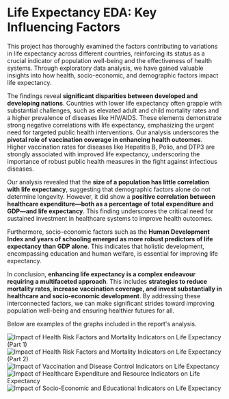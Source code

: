 # Life Expectancy EDA: Key Influencing Factors

This project has thoroughly examined the factors contributing to variations in life expectancy across different countries, reinforcing its status as a crucial indicator of population well-being and the effectiveness of health systems. Through exploratory data analysis, we have gained valuable insights into how health, socio-economic, and demographic factors impact life expectancy.

The findings reveal **significant disparities between developed and developing nations**. Countries with lower life expectancy often grapple with substantial challenges, such as elevated adult and child mortality rates and a higher prevalence of diseases like HIV/AIDS. These elements demonstrate strong negative correlations with life expectancy, emphasizing the urgent need for targeted public health interventions. Our analysis underscores the **pivotal role of vaccination coverage in enhancing health outcomes**. Higher vaccination rates for diseases like Hepatitis B, Polio, and DTP3 are strongly associated with improved life expectancy, underscoring the importance of robust public health measures in the fight against infectious diseases.

Our analysis revealed that the **size of a population has little correlation with life expectancy**, suggesting that demographic factors alone do not determine longevity. However, it did show a **positive correlation between healthcare expenditure—both as a percentage of total expenditure and GDP—and life expectancy**. This finding underscores the critical need for sustained investment in healthcare systems to improve health outcomes.

Furthermore, socio-economic factors such as the **Human Development Index and years of schooling emerged as more robust predictors of life expectancy than GDP alone**. This indicates that holistic development, encompassing education and human welfare, is essential for improving life expectancy.

In conclusion, **enhancing life expectancy is a complex endeavour requiring a multifaceted approach**. This includes **strategies to reduce mortality rates, increase vaccination coverage, and invest substantially in healthcare and socio-economic development**. By addressing these interconnected factors, we can make significant strides toward improving population well-being and ensuring healthier futures for all.

Below are examples of the graphs included in the report's analysis.

![Impact of Health Risk Factors and Mortality Indicators on Life Expectancy (Part 1)](https://github.com/yildiramdsa/life_expectancy_eda_key_influencing_factors/blob/main/images/impact_of_health_risk_factors_and_mortality_indicators_on_life_expectancy_part_1.png)
![Impact of Health Risk Factors and Mortality Indicators on Life Expectancy (Part 2)](https://github.com/yildiramdsa/life_expectancy_eda_key_influencing_factors/blob/main/images/impact_of_health_risk_factors_and_mortality_indicators_on_life_expectancy_part_2.png)
![Impact of Vaccination and Disease Control Indicators on Life Expectancy](https://github.com/yildiramdsa/life_expectancy_eda_key_influencing_factors/blob/main/images/impact_of_vaccination_and_disease_control_indicators_on_life_expectancy.png)
![Impact of Healthcare Expenditure and Resource Indicators on Life Expectancy](https://github.com/yildiramdsa/life_expectancy_eda_key_influencing_factors/blob/main/images/impact_of_healthcare_expenditure_and_resource_indicators_on_life_expectancy.png)
![Impact of Socio-Economic and Educational Indicators on Life Expectancy](https://github.com/yildiramdsa/life_expectancy_eda_key_influencing_factors/blob/main/images/impact_of_socio_economic_and_educational_indicators_on_life_expectancy.png)
